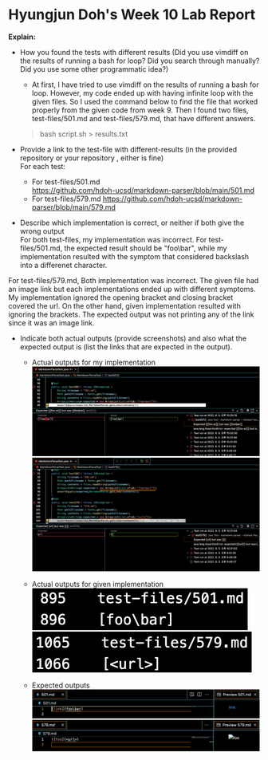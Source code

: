 # Hyungjun Doh's Week 10 Lab Report
**Explain:**
* How you found the tests with different results (Did you use vimdiff on the results of running a bash for loop? Did you search through manually? Did you use some other programmatic idea?)  
    * At first, I have tried to use vimdiff on the results of running a bash for loop. However, my code ended up with having infinite loop with the given files. So I used the command below to find the file that worked properly from the given code from week 9. Then I found two files, 
    test-files/501.md and  test-files/579.md, that have different answers.
     > bash script.sh > results.txt  


* Provide a link to the test-file with different-results (in the provided repository or your repository , either is fine)  
For each test:   
    * For test-files/501.md  
    https://github.com/hdoh-ucsd/markdown-parser/blob/main/501.md
    * For test-files/579.md
    https://github.com/hdoh-ucsd/markdown-parser/blob/main/579.md

* Describe which implementation is correct, or neither if both give the wrong output  
For both test-files, my implementation was incorrect.
For test-files/501.md, the expected result should be "foo\bar", while my implementation resulted with the symptom that considered backslash into a differenet character.

For test-files/579.md, Both implementation was incorrect. The given file had an image link but each implementations ended up with different symptoms. My implementation ignored the opening bracket and closing bracket covered the url. On the other hand, given implementation resulted with ignoring the brackets. The expected output was not printing any of the link since it was an image link.

* Indicate both actual outputs (provide screenshots) and also what the expected output is (list the links that are expected in the output).  
    * Actual outputs for my implementation
![My Actual output for 501](My501.png)
![My Actual output for 501](My579.png)

    * Actual outputs for given implementation
![Given Actual output for 501](Given501.png)
![Given Actual output for 501](Given579.png)

    * Expected outputs
![expected output for 501](Expected501.png)
![expected output for 579](Expected579.png)
